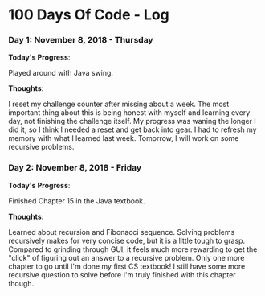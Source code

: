 # 100 Days Of Code - Log

### Day 1: November 8, 2018 - Thursday

**Today's Progress**: 

Played around with Java swing.

**Thoughts**:

I reset my challenge counter after missing about a week. The most important thing about this is being honest with myself and learning every day, not finishing the challenge itself.
My progress was waning the longer I did it, so I think I needed a reset and get back into gear.
I had to refresh my memory with what I learned last week. Tomorrow, I will work on some recursive problems.

### Day 2: November 8, 2018 - Friday

**Today's Progress**: 

Finished Chapter 15 in the Java textbook.

**Thoughts**:

Learned about recursion and Fibonacci sequence. Solving problems recursively makes for very concise code, but it is a little tough to grasp.
Compared to grinding through GUI, it feels much more rewarding to get the "click" of figuring out an answer to a recursive problem.
Only one more chapter to go until I'm done my first CS textbook!
I still have some more recursive question to solve before I'm truly finished with this chapter though.